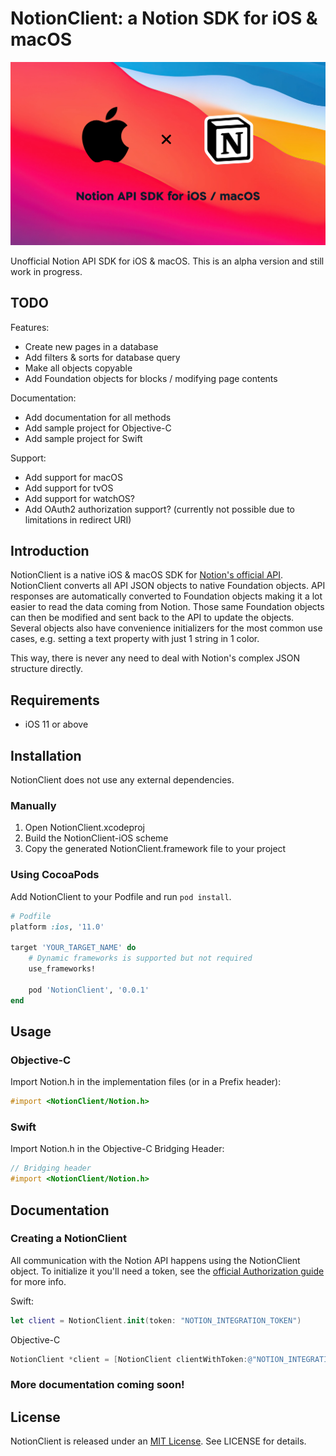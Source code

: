 # NotionClient: a Notion SDK for iOS & macOS

<img src="https://github.com/DavidDeBels/NotionClient/raw/main/readme_banner.png" />

Unofficial Notion API SDK for iOS & macOS. This is an alpha version and still work in progress.

## TODO

Features:
- Create new pages in a database
- Add filters & sorts for database query
- Make all objects copyable
- Add Foundation objects for blocks / modifying page contents

Documentation:
- Add documentation for all methods
- Add sample project for Objective-C
- Add sample project for Swift

Support:
- Add support for macOS
- Add support for tvOS
- Add support for watchOS?
- Add OAuth2 authorization support? (currently not possible due to limitations in redirect URI)


## Introduction

NotionClient is a native iOS & macOS SDK for [Notion's official API](https://developers.notion.com/). NotionClient converts all API JSON objects to native Foundation objects. API responses are automatically converted to Foundation objects making it a lot easier to read the data coming from Notion. Those same Foundation objects can then be modified and sent back to the API to update the objects. Several objects also have convenience initializers for the most common use cases, e.g. setting a text property with just 1 string in 1 color.

This way, there is never any need to deal with Notion's complex JSON structure directly. 


## Requirements

- iOS 11 or above


## Installation

NotionClient does not use any external dependencies.

### Manually

1. Open NotionClient.xcodeproj
2. Build the NotionClient-iOS scheme
3. Copy the generated NotionClient.framework file to your project

### Using CocoaPods

Add NotionClient to your Podfile and run `pod install`.

```ruby
# Podfile
platform :ios, '11.0'

target 'YOUR_TARGET_NAME' do
    # Dynamic frameworks is supported but not required
    use_frameworks!
	
    pod 'NotionClient', '0.0.1'
end
```

## Usage

### Objective-C

Import Notion.h in the implementation files (or in a Prefix header):

```objectivec
#import <NotionClient/Notion.h>
```

### Swift

Import Notion.h in the Objective-C Bridging Header:

```objectivec
// Bridging header
#import <NotionClient/Notion.h>
```

## Documentation

### Creating a NotionClient

All communication with the Notion API happens using the NotionClient object. To initialize it you'll need a token, see the [official Authorization guide](https://developers.notion.com/docs/authorization) for more info.

Swift:
```swift
let client = NotionClient.init(token: "NOTION_INTEGRATION_TOKEN")
```

Objective-C
```objectivec
NotionClient *client = [NotionClient clientWithToken:@"NOTION_INTEGRATION_TOKEN"];
```

### More documentation coming soon!

## License

NotionClient is released under an [MIT License](https://opensource.org/licenses/MIT). See LICENSE for details.
